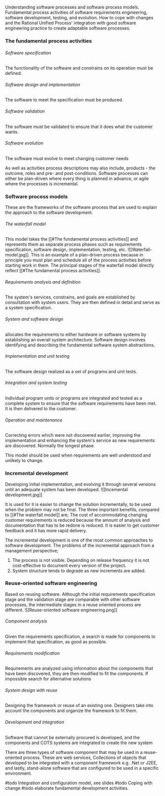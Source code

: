 Understanding software processes and software process models. Fundamental process activities of software requirements engineering, software development, testing, and evolution. How to cope with changes and the Rational Unified Process' integration with good software engineering practice to create adaptable software processes.

### The fundamental process activities
###### Software specification
The functionality of the software and constrains on its operation must be defined.
###### Software design and implementation
The software to meet the specification must be produced.
###### Software validation
The software must be validated to ensure that it does what the customer wants.
###### Software evolution
The software must evolve to meet changing customer needs

As well as activities process descriptions may also include, products - the outcome, roles and pre- and post-conditions. 
Software processes can either be plan-driven where every  thing is planned in advance, or agile where the processes is incremental.

### Software process models
These are the frameworks of the software process that are used to explain the approach to the software development.

###### The waterfall model
This model takes the [[#The fundamental process activities]] and represents them as separate process phases such as requirements specification, software design, implementation, testing, etc.
![[Waterfall-model.jpg]].
This is an example of a plan-driven process because in principle you must plan and schedule all of the process activities before starting work in them.
The principal stages of the waterfall model directly reflect [[#The fundamental process activities]].
###### Requirements analysis and definition
The system's services, constrains, and goals are established by consultation with system users. They are then defined in detail and serve as a system specification.
###### System and software design
allocates the requirements to either hardware or software systems by establishing an overall system architecture. Software design involves identifying and describing the fundamental software system abstractions.
###### Implementation and unit testing
The software design realized as a set of programs and unit tests.
###### Integration and system testing
Individual program units or programs are integrated and tested as a complete system to ensure that the software requirements have been met. It is then delivered to the customer.

###### Operation and maintenance
 Correcting errors which were not discovered earlier, improving the implementation and enhancing the system's service as new requirements are discovered. Normally the longest phase.

This model should be used when requirements are well understood and unlikely to change.


### Incremental development
Developing initial implementation, and evolving it through several versions until an adequate system has been developed.
![[Incemental development.jpg]]

It is used for it is easier to change the solution incrementally, to be used when the problem may not be final. The three important benefits, compared to [[#The waterfall model]] are; The cost of accommodating changing customer requirements is reduced because the amount of analysis and documentation that has to be redone is reduced. It is easier to get customer feedback and it has more rapid delivery.

The incremental development is one of the most common approaches to software development.
The problems of the incremental approach from a management perspective;
1. The process is not visible. Depending on release frequency it is not cost-effective to document every version of the project.
2. System structure tends to degrade as new increments are added. 



### Reuse-oriented software engineering
Based on reusing software. Although the initial requirements specification stage and the validation stage are comparable with other software processes, the intermediate stages in a reuse oriented process are different.
![[Reuse-oriented software engineering.png]]

###### Component analysis
Given the requirements specification, a search is made for components to implement that specification, as good as possible.
###### Requirements modification
Requirements are analyzed using information about the components that have been discovered, they are then modified to fit the components. If impossible search for alternative solutions
###### System design with reuse
Designing the framework or reuse of an existing one. Designers take into account the components and organize the framework to fit them.
###### Development and integration
Software that cannot be externally procured is developed, and the components and COTS systems are integrated to create the new system


There are three types of software component that may be used in a reuse-oriented process. These are web services, Collections of objects that developed to be integrated with a component framework e.g. .Net or J2EE, and lastly, stand-alone software that are configured to be used in a specific environment.


#todo Integration and configuration model, see slides
#todo Coping with change
#todo elaborate fundamental development activities.
